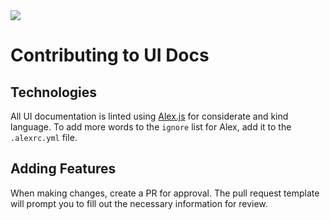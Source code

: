 <img src="https://github.com/upstateinteractive/docs/blob/master/files/sm-grad-logo.png" >

# Contributing to UI Docs

## Technologies

All UI documentation is linted using [Alex.js](https://alexjs.com/) for considerate and kind language. To add more words to the `ignore` list for Alex, add it to the `.alexrc.yml` file.

## Adding Features

When making changes, create a PR for approval. The pull request template will prompt you to fill out the necessary information for review.